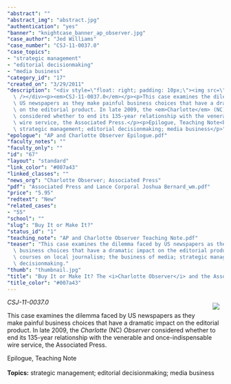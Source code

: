 ```yaml
---
"abstract": ""
"abstract_img": "abstract.jpg"
"authentication": "yes"
"banner": "knightcase_banner_ap_observer.jpg"
"case_author": "Jed Williams"
"case_number": "CSJ-11-0037.0"
"case_topics":
- "strategic management"
- "editorial decisionmaking"
- "media business"
"category_id": "17"
"created_on": "3/29/2011"
"description": "<div style=\"float: right; padding: 10px;\"><img src=\"/casestudy/files/photos/478/abstract.jpg\"\
  \ /></div><p><em>CSJ-11-0037.0</em></p><p>This case examines the dilemma faced by\
  \ US newspapers as they make painful business choices that have a dramatic impact\
  \ on the editorial product. In late 2009, the <em>Charlotte</em> (NC) <em>Observer</em>\
  \ considered whether to end its 135-year relationship with the venerable and once-indispensable\
  \ wire service, the Associated Press.</p><p>Epilogue, Teaching Note<br /><br /><strong>Topics:</strong>\
  \ strategic management; editorial decisionmaking; media business</p>"
"epologue": "AP and Charlotte Observer Epilogue.pdf"
"faculty_notes": ""
"faculty_only": ""
"id": "67"
"layout": "standard"
"link_color": "#007a43"
"linked_classes": ""
"news_org": "Charlotte Observer; Associated Press"
"pdf": "Associated Press and Lance Corporal Joshua Bernard_wm.pdf"
"price": "5.95"
"redtext": "New"
"related_cases":
- "55"
"school": ""
"slug": "Buy It or Make It?"
"status_id": "1"
"teaching_note": "AP and Charlotte Observer Teaching Note.pdf"
"teaser": "This case examines the dilemma faced by US newspapers as they make painful\
  \ business choices that have a dramatic impact on the editorial product. Use in\
  \ courses on local journalism; the business of media; strategic management; or editorial\
  \ decisionmaking."
"thumb": "thumbnail.jpg"
"title": "Buy It or Make It? The <i>Charlotte Observer</i> and the Associated Press"
"title_color": "#007a43"
---
```

<div style="float: right; padding: 10px;"><img src="/casestudy/files/photos/478/abstract.jpg" /></div><p><em>CSJ-11-0037.0</em></p><p>This case examines the dilemma faced by US newspapers as they make painful business choices that have a dramatic impact on the editorial product. In late 2009, the <em>Charlotte</em> (NC) <em>Observer</em> considered whether to end its 135-year relationship with the venerable and once-indispensable wire service, the Associated Press.</p><p>Epilogue, Teaching Note<br /><br /><strong>Topics:</strong> strategic management; editorial decisionmaking; media business</p>